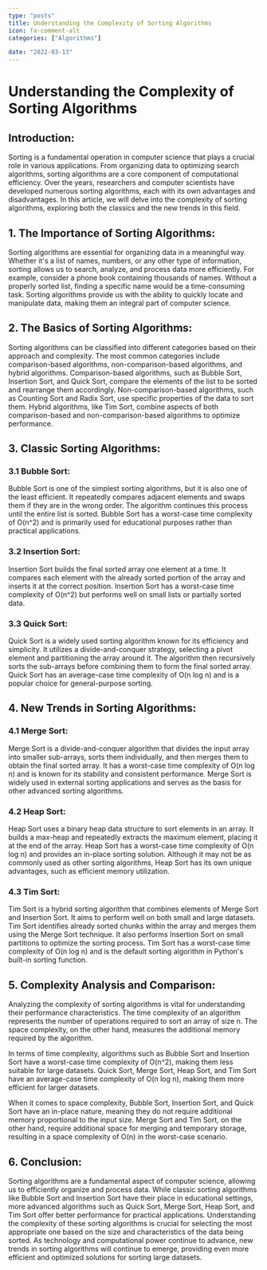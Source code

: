 ```yaml
---
type: "posts"
title: Understanding the Complexity of Sorting Algorithms
icon: fa-comment-alt
categories: ["Algorithms"]

date: "2022-03-13"
---
```




# Understanding the Complexity of Sorting Algorithms

## Introduction:

Sorting is a fundamental operation in computer science that plays a crucial role in various applications. From organizing data to optimizing search algorithms, sorting algorithms are a core component of computational efficiency. Over the years, researchers and computer scientists have developed numerous sorting algorithms, each with its own advantages and disadvantages. In this article, we will delve into the complexity of sorting algorithms, exploring both the classics and the new trends in this field.

## 1. The Importance of Sorting Algorithms:

Sorting algorithms are essential for organizing data in a meaningful way. Whether it's a list of names, numbers, or any other type of information, sorting allows us to search, analyze, and process data more efficiently. For example, consider a phone book containing thousands of names. Without a properly sorted list, finding a specific name would be a time-consuming task. Sorting algorithms provide us with the ability to quickly locate and manipulate data, making them an integral part of computer science.

## 2. The Basics of Sorting Algorithms:

Sorting algorithms can be classified into different categories based on their approach and complexity. The most common categories include comparison-based algorithms, non-comparison-based algorithms, and hybrid algorithms. Comparison-based algorithms, such as Bubble Sort, Insertion Sort, and Quick Sort, compare the elements of the list to be sorted and rearrange them accordingly. Non-comparison-based algorithms, such as Counting Sort and Radix Sort, use specific properties of the data to sort them. Hybrid algorithms, like Tim Sort, combine aspects of both comparison-based and non-comparison-based algorithms to optimize performance.

## 3. Classic Sorting Algorithms:

### 3.1 Bubble Sort:
Bubble Sort is one of the simplest sorting algorithms, but it is also one of the least efficient. It repeatedly compares adjacent elements and swaps them if they are in the wrong order. The algorithm continues this process until the entire list is sorted. Bubble Sort has a worst-case time complexity of O(n^2) and is primarily used for educational purposes rather than practical applications.

### 3.2 Insertion Sort:
Insertion Sort builds the final sorted array one element at a time. It compares each element with the already sorted portion of the array and inserts it at the correct position. Insertion Sort has a worst-case time complexity of O(n^2) but performs well on small lists or partially sorted data.

### 3.3 Quick Sort:
Quick Sort is a widely used sorting algorithm known for its efficiency and simplicity. It utilizes a divide-and-conquer strategy, selecting a pivot element and partitioning the array around it. The algorithm then recursively sorts the sub-arrays before combining them to form the final sorted array. Quick Sort has an average-case time complexity of O(n log n) and is a popular choice for general-purpose sorting.

## 4. New Trends in Sorting Algorithms:

### 4.1 Merge Sort:
Merge Sort is a divide-and-conquer algorithm that divides the input array into smaller sub-arrays, sorts them individually, and then merges them to obtain the final sorted array. It has a worst-case time complexity of O(n log n) and is known for its stability and consistent performance. Merge Sort is widely used in external sorting applications and serves as the basis for other advanced sorting algorithms.

### 4.2 Heap Sort:
Heap Sort uses a binary heap data structure to sort elements in an array. It builds a max-heap and repeatedly extracts the maximum element, placing it at the end of the array. Heap Sort has a worst-case time complexity of O(n log n) and provides an in-place sorting solution. Although it may not be as commonly used as other sorting algorithms, Heap Sort has its own unique advantages, such as efficient memory utilization.

### 4.3 Tim Sort:
Tim Sort is a hybrid sorting algorithm that combines elements of Merge Sort and Insertion Sort. It aims to perform well on both small and large datasets. Tim Sort identifies already sorted chunks within the array and merges them using the Merge Sort technique. It also performs Insertion Sort on small partitions to optimize the sorting process. Tim Sort has a worst-case time complexity of O(n log n) and is the default sorting algorithm in Python's built-in sorting function.

## 5. Complexity Analysis and Comparison:

Analyzing the complexity of sorting algorithms is vital for understanding their performance characteristics. The time complexity of an algorithm represents the number of operations required to sort an array of size n. The space complexity, on the other hand, measures the additional memory required by the algorithm.

In terms of time complexity, algorithms such as Bubble Sort and Insertion Sort have a worst-case time complexity of O(n^2), making them less suitable for large datasets. Quick Sort, Merge Sort, Heap Sort, and Tim Sort have an average-case time complexity of O(n log n), making them more efficient for larger datasets.

When it comes to space complexity, Bubble Sort, Insertion Sort, and Quick Sort have an in-place nature, meaning they do not require additional memory proportional to the input size. Merge Sort and Tim Sort, on the other hand, require additional space for merging and temporary storage, resulting in a space complexity of O(n) in the worst-case scenario.

## 6. Conclusion:

Sorting algorithms are a fundamental aspect of computer science, allowing us to efficiently organize and process data. While classic sorting algorithms like Bubble Sort and Insertion Sort have their place in educational settings, more advanced algorithms such as Quick Sort, Merge Sort, Heap Sort, and Tim Sort offer better performance for practical applications. Understanding the complexity of these sorting algorithms is crucial for selecting the most appropriate one based on the size and characteristics of the data being sorted. As technology and computational power continue to advance, new trends in sorting algorithms will continue to emerge, providing even more efficient and optimized solutions for sorting large datasets.